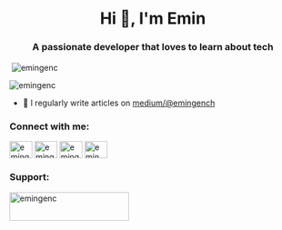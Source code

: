 <h1 align="center">Hi 👋, I'm Emin</h1>
<h3 align="center">A passionate developer that loves to learn about tech</h3>




<p>&nbsp;<img align="center" src="https://github-readme-stats.vercel.app/api?username=emingenc&show_icons=true&locale=en" alt="emingenc" /></p>
<!-- 
<p><img align="center" src="https://github-readme-streak-stats.herokuapp.com/?user=emingenc&" alt="emingenc" /></p> -->


<p align="left"> <img src="https://komarev.com/ghpvc/?username=emingenc&label=Profile%20views&color=0e75b6&style=flat" alt="emingenc" /> </p>



- 📝 I regularly write articles on [medium/@emingench](https://medium.com/@emingench)


<h3 align="left">Connect with me:</h3>
<p align="left">
<a href="https://twitter.com/emingench" target="blank"><img align="center" src="https://raw.githubusercontent.com/rahuldkjain/github-profile-readme-generator/master/src/images/icons/Social/twitter.svg" alt="emingench" height="30" width="40" /></a>
<a href="https://linkedin.com/in/emingench" target="blank"><img align="center" src="https://raw.githubusercontent.com/rahuldkjain/github-profile-readme-generator/master/src/images/icons/Social/linked-in-alt.svg" alt="emingench" height="30" width="40" /></a>
<a href="https://kaggle.com/emingench" target="blank"><img align="center" src="https://raw.githubusercontent.com/rahuldkjain/github-profile-readme-generator/master/src/images/icons/Social/kaggle.svg" alt="emingench" height="30" width="40" /></a>
<a href="https://instagram.com/emin_gench" target="blank"><img align="center" src="https://raw.githubusercontent.com/rahuldkjain/github-profile-readme-generator/master/src/images/icons/Social/instagram.svg" alt="emin_gench" height="30" width="40" /></a>
</p>



<h3 align="left">Support:</h3>

<p><a href="https://www.buymeacoffee.com/emingenc"> <img align="left" src="https://cdn.buymeacoffee.com/buttons/v2/default-yellow.png" height="50" width="210" alt="emingenc" /></a></p><br><br>
